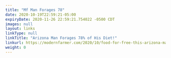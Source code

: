 ```yaml
---
title: "Mf Man Forages 78"
date: 2020-10-19T22:59:21-05:00
expiryDate: 2020-11-26 22:59:21.754022 -0500 CDT
images: null
layout: links
linkType: null
linkTitle: "Arizona Man Forages 78% of His Diet!"
linkurl: https://modernfarmer.com/2020/10/food-for-free-this-arizona-man-forages-78-of-what-he-eats/bar
weight: 0
---
```

